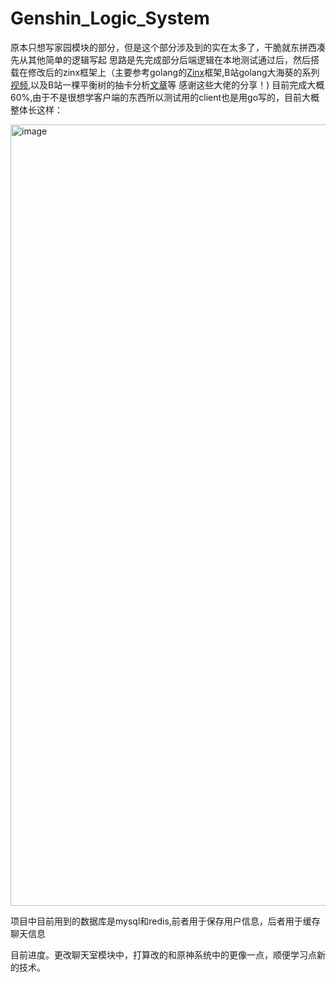 # Genshin_Logic_System
原本只想写家园模块的部分，但是这个部分涉及到的实在太多了，干脆就东拼西凑先从其他简单的逻辑写起
思路是先完成部分后端逻辑在本地测试通过后，然后搭载在修改后的zinx框架上（主要参考golang的[Zinx](https://github.com/aceld/zinx)框架,B站golang大海葵的系列[视频](https://space.bilibili.com/30214402/video),以及B站一棵平衡树的抽卡分析[文章](https://www.bilibili.com/read/cv14841352)等 感谢这些大佬的分享！)
目前完成大概60%,由于不是很想学客户端的东西所以测试用的client也是用go写的，目前大概整体长这样：

<img width="1250" alt="image" src="https://user-images.githubusercontent.com/48946918/165088716-948aab82-cd8a-4ea1-9ab4-5e410daef265.png">

项目中目前用到的数据库是mysql和redis,前者用于保存用户信息，后者用于缓存聊天信息

目前进度。更改聊天室模块中，打算改的和原神系统中的更像一点，顺便学习点新的技术。

